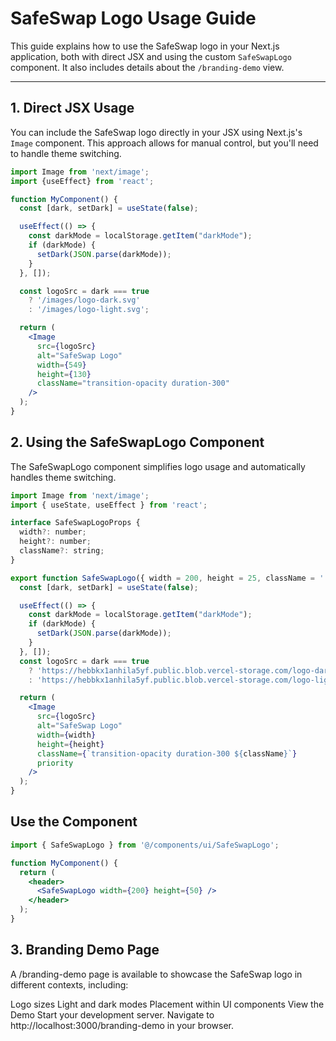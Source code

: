 # SafeSwap Logo Usage Guide

This guide explains how to use the SafeSwap logo in your Next.js application, both with direct JSX and using the custom `SafeSwapLogo` component. It also includes details about the `/branding-demo` view.

---

## 1. Direct JSX Usage

You can include the SafeSwap logo directly in your JSX using Next.js's `Image` component. This approach allows for manual control, but you'll need to handle theme switching.

```jsx
import Image from 'next/image';
import {useEffect} from 'react';

function MyComponent() {
  const [dark, setDark] = useState(false);

  useEffect(() => {
    const darkMode = localStorage.getItem("darkMode");
    if (darkMode) {
      setDark(JSON.parse(darkMode));
    }
  }, []);

  const logoSrc = dark === true
    ? '/images/logo-dark.svg'
    : '/images/logo-light.svg';

  return (
    <Image
      src={logoSrc}
      alt="SafeSwap Logo"
      width={549}
      height={130}
      className="transition-opacity duration-300"
    />
  );
}
```

## 2. Using the SafeSwapLogo Component

The SafeSwapLogo component simplifies logo usage and automatically handles theme switching.

```jsx
import Image from 'next/image';
import { useState, useEffect } from 'react';

interface SafeSwapLogoProps {
  width?: number;
  height?: number;
  className?: string;
}

export function SafeSwapLogo({ width = 200, height = 25, className = '' }: SafeSwapLogoProps) {
  const [dark, setDark] = useState(false);

  useEffect(() => {
    const darkMode = localStorage.getItem("darkMode");
    if (darkMode) {
      setDark(JSON.parse(darkMode));
    }
  }, []);
  const logoSrc = dark === true 
    ? 'https://hebbkx1anhila5yf.public.blob.vercel-storage.com/logo-dark-PafBbOMlMn7QXOSIAXWmCntdVeMf6c.svg'
    : 'https://hebbkx1anhila5yf.public.blob.vercel-storage.com/logo-light-kflz9CbOrw3HdQY9IJs5nkti9C17jJ.svg';

  return (
    <Image
      src={logoSrc}
      alt="SafeSwap Logo"
      width={width}
      height={height}
      className={`transition-opacity duration-300 ${className}`}
      priority
    />
  );
}
```

## Use the Component

```jsx
import { SafeSwapLogo } from '@/components/ui/SafeSwapLogo';

function MyComponent() {
  return (
    <header>
      <SafeSwapLogo width={200} height={50} />
    </header>
  );
}
```

## 3. Branding Demo Page

A /branding-demo page is available to showcase the SafeSwap logo in different contexts, including:

Logo sizes
Light and dark modes
Placement within UI components
View the Demo
Start your development server.
Navigate to http://localhost:3000/branding-demo in your browser.